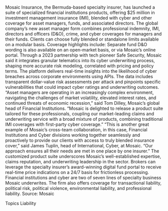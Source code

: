 Mosaic Insurance, the Bermuda-based specialty insurer, has launched a suite of specialized financial institutions products, offering $25 million in investment management insurance (IMI), blended with cyber and other coverage for asset managers, funds, and associated directors.
The global company’s new asset manager form combines professional indemnity, IMI, directors and officers (D&O), crime, and cyber coverages for managers and their funds. Clients can choose fully blended or standalone limits available on a modular basis.
Coverage highlights include:
Separate fund D&O wording is also available on an open-market basis, or via Mosaic’s online portal.
Through a 2023 partnership with tech pioneer Safe Security, Mosaic said it integrates granular telematics into its cyber underwriting process, shaping more accurate risk modeling, correlated with pricing and policy terms.
The platform delivers real-time insights into the likelihood of cyber breaches across corporate environments using APIs. The data includes transparent dollar-value risk assessments per attack and pinpoints specific vulnerabilities that could impact cyber ratings and underwriting outcomes.
“Asset managers are operating in an increasingly complex environment, navigating the challenges of market volatility, elevated interest rates, and continued threats of economic recession,” said Tom Dilley, Mosaic’s global head of Financial Institutions. “Mosaic is delighted to release a product suite tailored for these professionals, coupling our market-leading claims and underwriting service with a broad mixture of products, combining traditional IMI coverages with first-party cyber coverage.”
“This is another great example of Mosaic’s cross-team collaboration, in this case, Financial Institutions and Cyber divisions working together seamlessly and proactively to provide our clients with access to truly blended insurance cover,” said James Tuplin, head of International, Cyber, at Mosaic. “Our approach ensures all their needs are met in one place by one insurer.”
The customized product suite underscores Mosaic’s well-established expertise, claims reputation, and underwriting leadership in the sector. Brokers can leverage the specialty insurer’s award-winning digital fund portal to receive real-time price indications on a 24/7 basis for frictionless processing.
Financial institutions and cyber are two of seven lines of specialty business Mosaic underwrites. The firm also offers coverage for transactional liability, political risk, political violence, environmental liability, and professional liability.
Source: Mosaic

Topics
Liability
